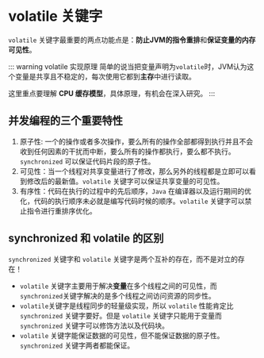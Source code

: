 # volatile 关键字

`volatile` 关键字最重要的两点功能点是：**防止JVM的指令重排**和**保证变量的内存可见性**。

::: warning volatile 实现原理
简单的说当把变量声明为`volatile`时，JVM认为这个变量是共享且不稳定的，每次使用它都到**主存**中进行读取。 

这里重点要理解 **CPU 缓存模型**，具体原理，有机会在深入研究。
:::

## 并发编程的三个重要特性

1. 原子性: 一个的操作或者多次操作，要么所有的操作全部都得到执行并且不会收到任何因素的干扰而中断，要么所有的操作都执行，要么都不执行。`synchronized` 可以保证代码片段的原子性。
2. 可见性：当一个线程对共享变量进行了修改，那么另外的线程都是立即可以看到修改后的最新值。`volatile` 关键字可以保证共享变量的可见性。
3. 有序性：代码在执行的过程中的先后顺序，`Java` 在编译器以及运行期间的优化，代码的执行顺序未必就是编写代码时候的顺序。`volatile` 关键字可以禁止指令进行重排序优化。

## synchronized 和 volatile 的区别

`synchronized` 关键字和 `volatile` 关键字是两个互补的存在，而不是对立的存在！

- `volatile` 关键字主要用于解决**变量**在多个线程之间的可见性，而`synchronized`关键字解决的是多个线程之间访问资源的同步性。
- `volatile`关键字是线程同步的轻量级实现，所以 `volatile` 性能肯定比 `synchronized` 关键字要好。但是 `volatile` 关键字只能用于变量而 `synchronized` 关键字可以修饰方法以及代码块。
- `volatile` 关键字能保证数据的可见性，但不能保证数据的原子性。`synchronized` 关键字两者都能保证。
